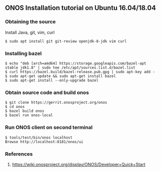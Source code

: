 ## ONOS Installation tutorial on Ubuntu 16.04/18.04

### Obtaining the source
Install Java, git, vim, curl

```
$ sudo apt install git git-review openjdk-8-jdk vim curl
```

### Installing bazel
```
$ echo "deb [arch=amd64] https://storage.googleapis.com/bazel-apt stable jdk1.8" | sudo tee /etc/apt/sources.list.d/bazel.list
$ curl https://bazel.build/bazel-release.pub.gpg | sudo apt-key add -
$ sudo apt-get update && sudo apt-get install bazel
$ sudo apt-get install --only-upgrade bazel
```

### Obtain source code and build onos
```
$ git clone https://gerrit.onosproject.org/onos
$ cd onos
$ bazel build onos
$ bazel run onos-local
```

### Run ONOS client on second terminal
```
$ tools/test/bin/onos localhost
Browse http://localhost:8181/onos/ui
```

### References
1. https://wiki.onosproject.org/display/ONOS/Developer+Quick+Start
